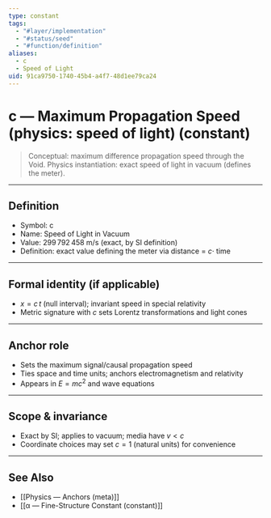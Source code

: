 ```yaml
---
type: constant
tags:
  - "#layer/implementation"
  - "#status/seed"
  - "#function/definition"
aliases:
  - c
  - Speed of Light
uid: 91ca9750-1740-45b4-a4f7-48d1ee79ca24
---
```


# c — Maximum Propagation Speed (physics: speed of light) (constant)

> Conceptual: maximum difference propagation speed through the Void.
> Physics instantiation: exact speed of light in vacuum (defines the meter).

---

## Definition

- Symbol: c
- Name: Speed of Light in Vacuum
- Value: 299 792 458 m/s (exact, by SI definition)
- Definition: exact value defining the meter via distance = $c \cdot$ time

---

## Formal identity (if applicable)

- $x = c\,t$ (null interval); invariant speed in special relativity
- Metric signature with $c$ sets Lorentz transformations and light cones

---

## Anchor role

- Sets the maximum signal/causal propagation speed
- Ties space and time units; anchors electromagnetism and relativity
- Appears in $E = mc^2$ and wave equations

---

## Scope & invariance

- Exact by SI; applies to vacuum; media have $v < c$
- Coordinate choices may set $c=1$ (natural units) for convenience

---

## See Also

- [[Physics — Anchors (meta)]]
- [[α — Fine-Structure Constant (constant)]]

